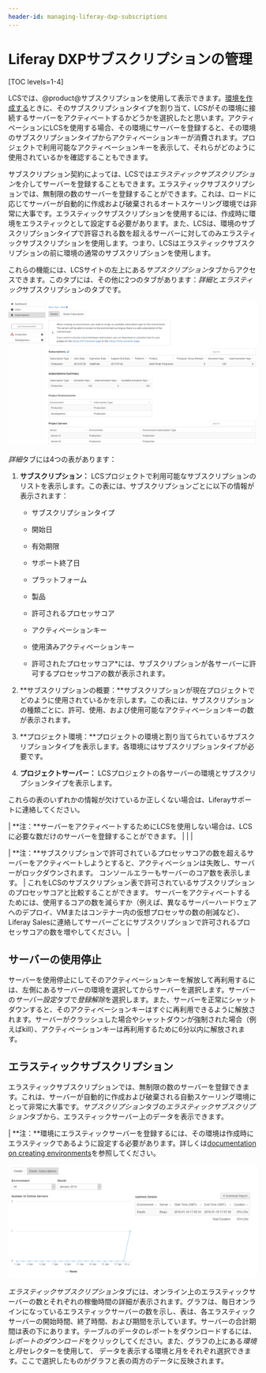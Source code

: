 ```yaml
---
header-id: managing-liferay-dxp-subscriptions
---
```


# Liferay DXPサブスクリプションの管理

[TOC levels=1-4]

LCSでは、@product@サブスクリプションを使用して表示できます。[環境を作成する](/discover/deployment/-/knowledge_base/7-1/managing-lcs-environments-ja#creating-environments)ときに、そのサブスクリプションタイプを割り当て、LCSがその環境に接続するサーバーをアクティべートするかどうかを選択したと思います。アクティベーションにLCSを使用する場合、その環境にサーバーを登録すると、その環境のサブスクリプションタイプからアクティベーションキーが消費されます。プロジェクトで利用可能なアクティベーションキーを表示して、それらがどのように使用されているかを確認することもできます。

サブスクリプション契約によっては、LCSでは*エラスティックサブスクリプション*を介してサーバーを登録することもできます。エラスティックサブスクリプションでは、無制限の数のサーバーを登録することができます。これは、ロードに応じてサーバーが自動的に作成および破棄されるオートスケーリング環境では非常に大事です。エラスティックサブスクリプションを使用するには、作成時に環境をエラスティックとして設定する必要があります。また、LCSは、環境のサブスクリプションタイプで許容される数を超えるサーバーに対してのみエラスティックサブスクリプションを使用します。つまり、LCSはエラスティックサブスクリプションの前に環境の通常のサブスクリプションを使用します。

これらの機能には、LCSサイトの左上にある*サブスクリプション*タブからアクセスできます。このタブには、その他に2つのタブがあります：*詳細*と*エラスティック*サブスクリプションのタブです。

![図 1: LCSを使うとサブスクリプションを表示、および管理することができる。](../../../images-dxp/lcs-subscriptions.png)

*詳細*タブには4つの表があります：

1. **サブスクリプション：** LCSプロジェクトで利用可能なサブスクリプションのリストを表示します。この表には、サブスクリプションごとに以下の情報が表示されます：

   - サブスクリプションタイプ

   - 開始日

   - 有効期限

   - サポート終了日

   - プラットフォーム

   - 製品

   - 許可されるプロセッサコア

   - アクティベーションキー

   - 使用済みアクティベーションキー
   * 許可されたプロセッサコア*には、サブスクリプションが各サーバーに許可するプロセッサコアの数が表示されます。

2. **サブスクリプションの概要：**サブスクリプションが現在プロジェクトでどのように使用されているかを示します。この表には、サブスクリプションの種類ごとに、許可、使用、および使用可能なアクティベーションキーの数が表示されます。



3. **プロジェクト環境：**プロジェクトの環境と割り当てられているサブスクリプションタイプを表示します。各環境にはサブスクリプションタイプが必要です。



4. **プロジェクトサーバー：** LCSプロジェクトの各サーバーの環境とサブスクリプションタイプを表示します。



これらの表のいずれかの情報が欠けているか正しくない場合は、Liferayサポートに連絡してください。

| **注：**サーバーをアクティベートするためにLCSを使用しない場合は、LCSに必要な数だけのサーバーを登録することができます。
| 
| 
| 

| **注：**サブスクリプションで許可されているプロセッサコアの数を超えるサーバーをアクティベートしようとすると、アクティベーションは失敗し、サーバーがロックダウンされます。 コンソールエラーもサーバーのコア数を表示します。
| これをLCSのサブスクリプション表で許可されているサブスクリプションのプロセッサコアと比較することができます。 サーバーをアクティベートするためには、使用するコアの数を減らすか（例えば、異なるサーバーハードウェアへのデプロイ、VMまたはコンテナー内の仮想プロセッサの数の削減など）、Liferay Salesに連絡してサーバーごとにサブスクリプションで許可されるプロセッサコアの数を増やしてください。
| 

## サーバーの使用停止

サーバーを使用停止にしてそのアクティベーションキーを解放して再利用するには、左側にあるサーバーの環境を選択してからサーバーを選択します。サーバーの*サーバー設定*タブで*登録解除*を選択します。また、サーバーを正常にシャットダウンすると、そのアクティベーションキーはすぐに再利用できるように解放されます。サーバーがクラッシュした場合やシャットダウンが強制された場合（例えばkill）、アクティベーションキーは再利用するために6分以内に解放されます。

## エラスティックサブスクリプション

エラスティックサブスクリプションでは、無制限の数のサーバーを登録できます。これは、サーバーが自動的に作成および破棄される自動スケーリング環境にとって非常に大事です。*サブスクリプション*タブの*エラスティックサブスクリプション*タブから、エラスティックサーバー上のデータを表示できます。



| **注：**環境にエラスティックサーバーを登録するには、その環境は作成時にエラスティックであるように設定する必要があります。詳しくは[documentation on creating environments](/discover/deployment/-/knowledge_base/7-1/managing-lcs-environments-ja#creating-environments)を参照してください。

![図 2:  *エラスティックサブスクリプション* タブはプロジェクトのエラスティックサーバーの詳細を表示します。](../../../images-dxp/lcs-elastic-subscriptions.png) 

*エラスティックサブスクリプション*タブには、オンライン上のエラスティックサーバーの数とそれぞれの稼働時間の詳細が表示されます。グラフは、毎日オンラインになっているエラスティックサーバーの数を示し、表は、各エラスティックサーバーの開始時間、終了時間、および期間を示しています。サーバーの合計期間は表の下にあります。テーブルのデータのレポートをダウンロードするには、*レポートのダウンロード*をクリックしてください。また、グラフの上にある*環境*と*月*セレクターを使用して、 データを表示する環境と月をそれぞれ選択できます。ここで選択したものがグラフと表の両方のデータに反映されます。
